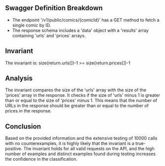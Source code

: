 ## Swagger Definition Breakdown
- The endpoint '/v1/public/comics/{comicId}' has a GET method to fetch a single comic by ID.
- The response schema includes a 'data' object with a 'results' array containing 'urls' and 'prices' arrays.

## Invariant
The invariant is: size(return.urls[])-1 >= size(return.prices[])-1

## Analysis
The invariant compares the size of the 'urls' array with the size of the 'prices' array in the response. It checks if the size of 'urls' minus 1 is greater than or equal to the size of 'prices' minus 1. This means that the number of URLs in the response should be greater than or equal to the number of prices in the response.

## Conclusion
Based on the provided information and the extensive testing of 10000 calls with no counterexamples, it is highly likely that the invariant is a true-positive. The invariant holds for all valid requests on the API, and the high number of examples and distinct examples found during testing increases the confidence in the classification.
